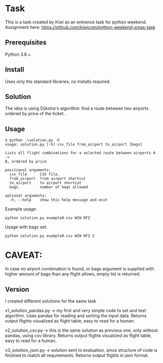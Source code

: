 # Task 

This is a task created by Kiwi as an entrence task for python weekend.  
Assignment here: https://github.com/kiwicom/python-weekend-xmas-task



## Prerequisites
Python 3.8.+

## Install 
Uses only the standard libraries, no installs required.

## Solution
The idea is using Dijkstra's algorithm: find a route between two airports 
ordered by price of the ticket .

## Usage
```
$ python .\solution.py -h
usage: solution.py [-h] csv_file from_airport to_airport [bags]

Lists all flight combinations for a selected route between airports A ->
B, ordered by price

positional arguments:
  csv_file      CSV file.
  from_airport  from airport shortcut
  to_airport    to airport shortcut
  bags          number of bags allowed

optional arguments:
  -h, --help    show this help message and exit
```

Example usage:
```
python solution.py example0.csv WIW RFZ
```

Usage with bags set:
```
python solution.py example0.csv WIW RFZ 2
```

# CAVEAT: 
In case no airport combination is found, or bags argument is supplied with 
higher amount of bags than any flight allows, empty list is returned.



## Version 
I created different solutions for the same task 

v1_solution_pandas.py -> my first and very simple code to set and test algorithm. Uses pandas for reading and sorting the input data.  Returns output flights visualized as flight table, easy to read for a human. 



v2_solution_csv.py -> this is the same solution as previous one, only without pandas, using csv library.  Returns output flights visualized as flight table, easy to read for a human.


v3_solution_json.py ->  solution sent to evaluation, since structure of code is finished to match all requirements.  Returns output flights in json format. 





